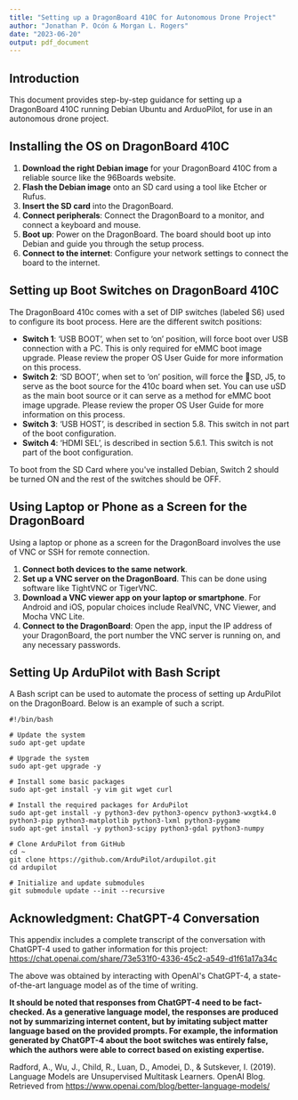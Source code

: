 ```yaml
---
title: "Setting up a DragonBoard 410C for Autonomous Drone Project"
author: "Jonathan P. Ocón & Morgan L. Rogers"
date: "2023-06-20"
output: pdf_document
---
```


## Introduction

This document provides step-by-step guidance for setting up a DragonBoard 410C running Debian Ubuntu and ArduoPilot, for use in an autonomous drone project.

## Installing the OS on DragonBoard 410C

1. **Download the right Debian image** for your DragonBoard 410C from a reliable source like the 96Boards website.
2. **Flash the Debian image** onto an SD card using a tool like Etcher or Rufus.
3. **Insert the SD card** into the DragonBoard.
4. **Connect peripherals**: Connect the DragonBoard to a monitor, and connect a keyboard and mouse.
5. **Boot up**: Power on the DragonBoard. The board should boot up into Debian and guide you through the setup process.
6. **Connect to the internet**: Configure your network settings to connect the board to the internet.

## Setting up Boot Switches on DragonBoard 410C

The DragonBoard 410c comes with a set of DIP switches (labeled S6) used to configure its boot process. Here are the different switch positions:

- **Switch 1**: ‘USB BOOT’, when set to ‘on’ position, will force boot over USB connection with a PC. This is only required for eMMC boot image upgrade. Please review the proper OS User Guide for more information on this process.
- **Switch 2**:  ‘SD BOOT’, when set to ‘on’ position, will force the SD, J5, to serve as the boot source for the 410c board when set. You can use uSD as the main boot source or it can serve as a method for eMMC boot image upgrade. Please review the proper OS User Guide for more information on this process.
- **Switch 3**: ‘USB HOST’, is described in section 5.8. This switch in not part of the boot configuration.
- **Switch 4**: ‘HDMI SEL’, is described in section 5.6.1. This switch is not part of the boot configuration. 

To boot from the SD Card where you've installed Debian, Switch 2 should be turned ON and the rest of the switches should be OFF.

## Using Laptop or Phone as a Screen for the DragonBoard

Using a laptop or phone as a screen for the DragonBoard involves the use of VNC or SSH for remote connection.

1. **Connect both devices to the same network**.
2. **Set up a VNC server on the DragonBoard**. This can be done using software like TightVNC or TigerVNC.
3. **Download a VNC viewer app on your laptop or smartphone**. For Android and iOS, popular choices include RealVNC, VNC Viewer, and Mocha VNC Lite.
4. **Connect to the DragonBoard**: Open the app, input the IP address of your DragonBoard, the port number the VNC server is running on, and any necessary passwords.

## Setting Up ArduPilot with Bash Script

A Bash script can be used to automate the process of setting up ArduPilot on the DragonBoard. Below is an example of such a script.

```{bash eval=FALSE}
#!/bin/bash

# Update the system
sudo apt-get update

# Upgrade the system
sudo apt-get upgrade -y

# Install some basic packages
sudo apt-get install -y vim git wget curl

# Install the required packages for ArduPilot
sudo apt-get install -y python3-dev python3-opencv python3-wxgtk4.0 python3-pip python3-matplotlib python3-lxml python3-pygame
sudo apt-get install -y python3-scipy python3-gdal python3-numpy

# Clone ArduPilot from GitHub
cd ~
git clone https://github.com/ArduPilot/ardupilot.git
cd ardupilot

# Initialize and update submodules
git submodule update --init --recursive
```

## Acknowledgment: ChatGPT-4 Conversation

This appendix includes a complete transcript of the conversation with ChatGPT-4 used to gather information for this project:
https://chat.openai.com/share/73e531f0-4336-45c2-a549-d1f61a17a34c

The above was obtained by interacting with OpenAI's ChatGPT-4, a state-of-the-art language model as of the time of writing.

**It should be noted that responses from ChatGPT-4 need to be fact-checked. As a generative language model, the responses are produced not by summarizing internet content, but by imitating subject matter language based on the provided prompts. For example, the information generated by ChatGPT-4 about the boot switches was entirely false, which the authors were able to correct based on existing expertise.**

Radford, A., Wu, J., Child, R., Luan, D., Amodei, D., & Sutskever, I. (2019). Language Models are Unsupervised Multitask Learners. OpenAI Blog. Retrieved from https://www.openai.com/blog/better-language-models/
